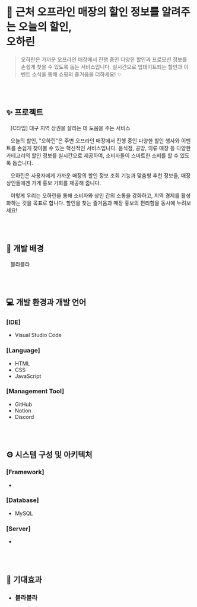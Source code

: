 # 🔎 근처 오프라인 매장의 할인 정보를 알려주는 오늘의 할인, </br> 오하린

> 오하린은 가까운 오프라인 매장에서 진행 중인 다양한 할인과 프로모션 정보를 손쉽게 찾을 수 있도록 돕는 서비스입니다.
> 실시간으로 업데이트되는 할인과 이벤트 소식을 통해 쇼핑의 즐거움을 더하세요! ✨


</br>
</br>


## ✨ 프로젝트 

&nbsp;&nbsp; [C타입] 대구 지역 상권을 살리는 데 도움을 주는 서비스

&nbsp;&nbsp; 오늘의 할인, "오하린"은 주변 오프라인 매장에서 진행 중인 다양한 할인 행사와 이벤트를 손쉽게 찾아볼 수 있는 혁신적인 서비스입니다. 음식점, 공방, 의류 매장 등 다양한 카테고리의 할인 정보를 실시간으로 제공하여, 소비자들이 스마트한 소비를 할 수 있도록 돕습니다.

&nbsp;&nbsp; 오하린은 사용자에게 가까운 매장의 할인 정보 조회 기능과 맞춤형 추천 정보을, 매장 상인들에겐 가게 홍보 기회를 제공해 줍니다.

&nbsp;&nbsp; 이렇게 우리는 오하린을 통해 소비자와 상인 간의 소통을 강화하고, 지역 경제를 활성화하는 것을 목표로 합니다. 할인을 찾는 즐거움과 매장 홍보의 편리함을 동시에 누려보세요!

</br>
</br>

## 💭 개발 배경

&nbsp;&nbsp; 블라블라

</br>
</br>

## 💻 개발 환경과 개발 언어
### [IDE]
- Visual Studio Code

### [Language]
- HTML
- CSS
- JavaScript

### [Management Tool]
- GitHub
- Notion
- Discord

</br>
</br>

## ⚙ 시스템 구성 및 아키텍처
### [Framework]
-

### [Database]
- MySQL

### [Server]
- 

</br>
</br>

## 🌱 기대효과
- <h3> 블라블라